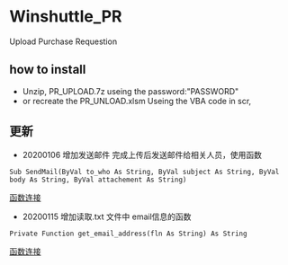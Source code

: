# Winshuttle_PR
Upload Purchase Requestion
## how to install
* Unzip, PR_UPLOAD.7z useing the password:"PASSWORD"
* or recreate the PR_UNLOAD.xlsm Useing the VBA code in scr,
## 更新
* 20200106 增加发送邮件
完成上传后发送邮件给相关人员，使用函数 
```vba
Sub SendMail(ByVal to_who As String, ByVal subject As String, ByVal body As String, ByVal attachement As String)
```
[函数连接](https://github.com/45717335/Winshuttle_PR/blob/master/src/PR_UPLOAD.xlsm/MOD_Email.bas)
* 20200115 增加读取.txt 文件中 email信息的函数
```VBA
Private Function get_email_address(fln As String) As String
```
[函数连接](https://github.com/45717335/Winshuttle_PR/blob/master/src/PR_UPLOAD.xlsm/MOD_Email.bas)
